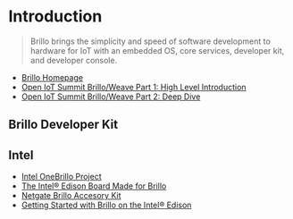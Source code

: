 Introduction
==

> Brillo brings the simplicity and speed of software development to hardware for IoT with an embedded OS, core services, developer kit, and developer console.

- [Brillo Homepage](https://developers.google.com/brillo/)
- [Open IoT Summit Brillo/Weave Part 1: High Level Introduction](http://events.linuxfoundation.org/sites/events/files/slides/Brillo%20and%20Weave%20-%20Introduction_v3_1.pdf)
- [Open IoT Summit Brillo/Weave Part 2: Deep Dive](http://events.linuxfoundation.org/sites/events/files/slides/Brillo%20and%20Weave%20-%20Deep%20Dive_v3_0.pdf)

## Brillo Developer Kit



## Intel

- [Intel OneBrillo Project](https://brillodev.intel.com/)
- [The Intel® Edison Board Made for Brillo](https://software.intel.com/en-us/iot/brillo)
- [Netgate Brillo Accesory Kit](http://store.netgate.com/BrilloKit.aspx)
- [Getting Started with Brillo on the Intel® Edison](https://software.intel.com/en-us/articles/getting-started-with-brillo-on-the-intel-edison-board/)